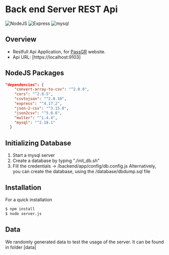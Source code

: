 # Back end Server REST Api


![NodeJS](https://img.shields.io/badge/nodeJS-v7.3+-blue.svg)
![Express](https://img.shields.io/badge/express-v4.17.1+-red.svg)
![mysql](https://img.shields.io/badge/mysql-v2.2.5+-blue.svg)
## Overview

- Restfull Api Application, for [PassGR] website. 
- Api URL: [https://localhost:9103]

## NodeJS Packages
```json
"dependencies": {
    "convert-array-to-csv": "^2.0.0",
    "cors": "^2.8.5",
    "csvtojson": "^2.0.10",
    "express": "^4.17.2",
    "json-2-csv": "^3.15.0",
    "json2csv": "^5.0.6",
    "multer": "^1.4.4",
    "mysql": "^2.18.1"
  }
```

## Initializing Database
   1. Start a mysql server
   2. Create a database by typing "./init_db.sh"
   3. Fill the credentials -> /backend/app/config/db.config.js
Alternatively, you can create the database, using the /database/dbdump.sql file

## Installation
For a quick installation 

```bash
$ npm install
$ node server.js
```

## Data
We randomly generated data to test the usage of the server. 
It can be found in folder [data]

  [PassGr]: https://localhost
